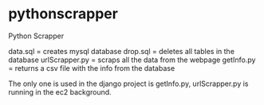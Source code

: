# pythonscrapper
Python Scrapper

data.sql = creates mysql database
drop.sql = deletes all tables in the database
urlScrapper.py = scraps all the data from the webpage
getInfo.py = returns a csv file with the info from the database

The only one is used in the django project is getInfo.py, urlScrapper.py is running in the ec2 background.
